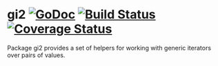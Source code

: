 # gi2 [![GoDoc][doc-img]][doc] [![Build Status][ci-img]][ci] [![Coverage Status][cov-img]][cov]

Package gi2 provides a set of helpers for working with generic iterators over pairs of values.

[doc-img]: https://pkg.go.dev/badge/github.com/pamburus/go-mod/gi/gi2
[doc]: https://pkg.go.dev/github.com/pamburus/go-mod/gi/gi2
[ci-img]: https://github.com/pamburus/go-mod/actions/workflows/ci.yml/badge.svg
[ci]: https://github.com/pamburus/go-mod/actions/workflows/ci.yml
[cov-img]: https://codecov.io/gh/pamburus/go-mod/graph/badge.svg?flag=gi&token=CC2G17UKAS
[cov]: https://app.codecov.io/gh/pamburus/go-mod/tree/main/gi/gi2
